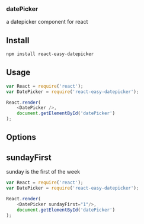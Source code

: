 ### datePicker 
a datepicker component for react

## Install

```bash
npm install react-easy-datepicker
```
## Usage

```js
var React = require('react');
var DatePicker = require('react-easy-datepicker');

React.render(
	<DatePicker />,
	document.getElementById('datePicker') 
);
```

## Options

## sundayFirst 
sunday is the first of the week

```js
var React = require('react');
var DatePicker = require('react-easy-datepicker');

React.render(
	<DatePicker sundayFirst="1"/>,
	document.getElementById('datePicker') 
);
```